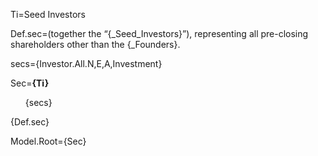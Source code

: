 Ti=Seed Investors

Def.sec=(together the “{_Seed_Investors}”), representing all pre-closing shareholders other than the {_Founders}.

secs={Investor.All.N,E,A,Investment}

Sec=<b>{Ti}</b><br><ul type="none"><li>{secs}</ul>{Def.sec}

Model.Root={Sec}